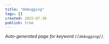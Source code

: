 ```yaml
---
title: "debugging"
tags: []
created: 2025-07-30
publish: true
---
```


_Auto-generated page for keyword `[[debugging]]`._
